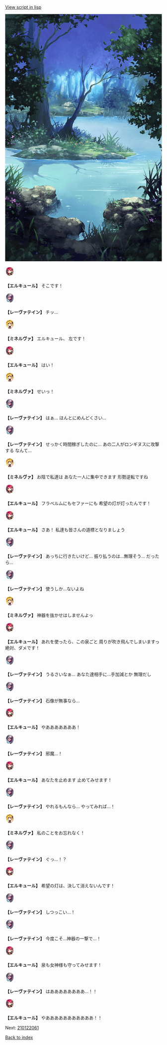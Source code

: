 [View script in lisp](../scripts/210122053.txt)

![fountain.png](../images/backgrounds/fountain.png)

<img src="../images/units/5202521.png" alt="5202521.png" height="34"/>

**【エルキュール】**
そこです！

<img src="../images/units/5100231.png" alt="5100231.png" height="34"/>

**【レーヴァテイン】**
チッ…

<img src="../images/units/5302521.png" alt="5302521.png" height="34"/>

**【ミネルヴァ】**
エルキュール、
左です！

<img src="../images/units/5202521.png" alt="5202521.png" height="34"/>

**【エルキュール】**
はい！

<img src="../images/units/5302521.png" alt="5302521.png" height="34"/>

**【ミネルヴァ】**
せいっ！

<img src="../images/units/5100231.png" alt="5100231.png" height="34"/>

**【レーヴァテイン】**
はぁ…
ほんとにめんどくさい…

<img src="../images/units/5100231.png" alt="5100231.png" height="34"/>

**【レーヴァテイン】**
せっかく時間稼ぎしたのに…
あの二人がロンギヌスに攻撃する
なんて…

<img src="../images/units/5302521.png" alt="5302521.png" height="34"/>

**【ミネルヴァ】**
お陰で私達は
あなた一人に集中できます
形勢逆転ですね

<img src="../images/units/5202521.png" alt="5202521.png" height="34"/>

**【エルキュール】**
フラベルムにもセファーにも
希望の灯が灯ったんです！

<img src="../images/units/5202521.png" alt="5202521.png" height="34"/>

**【エルキュール】**
さあ！
私達も皆さんの道標となりましょう

<img src="../images/units/5100231.png" alt="5100231.png" height="34"/>

**【レーヴァテイン】**
あっちに行きたいけど…
振り払うのは…無理そう…
だったら…

<img src="../images/units/5100231.png" alt="5100231.png" height="34"/>

**【レーヴァテイン】**
使うしか…ないよね

<img src="../images/units/5302521.png" alt="5302521.png" height="34"/>

**【ミネルヴァ】**
神器を抜かせはしませんよっ

<img src="../images/units/5202521.png" alt="5202521.png" height="34"/>

**【エルキュール】**
あれを使ったら、この泉ごと
周りが吹き飛んでしまいますっ
絶対、ダメです！

<img src="../images/units/5100231.png" alt="5100231.png" height="34"/>

**【レーヴァテイン】**
うるさいなぁ…
あなた達相手に…手加減とか
無理だし

<img src="../images/units/5100231.png" alt="5100231.png" height="34"/>

**【レーヴァテイン】**
石像が無事なら…

<img src="../images/units/5202521.png" alt="5202521.png" height="34"/>

**【エルキュール】**
やあああああああ！

<img src="../images/units/5100231.png" alt="5100231.png" height="34"/>

**【レーヴァテイン】**
邪魔…！

<img src="../images/units/5202521.png" alt="5202521.png" height="34"/>

**【エルキュール】**
あなたを止めます
止めてみせます！

<img src="../images/units/5100231.png" alt="5100231.png" height="34"/>

**【レーヴァテイン】**
やれるもんなら…
やってみれば…！

<img src="../images/units/5302521.png" alt="5302521.png" height="34"/>

**【ミネルヴァ】**
私のことをお忘れなく！

<img src="../images/units/5100231.png" alt="5100231.png" height="34"/>

**【レーヴァテイン】**
ぐっ…！？

<img src="../images/units/5202521.png" alt="5202521.png" height="34"/>

**【エルキュール】**
希望の灯は、決して消えないんです！

<img src="../images/units/5100231.png" alt="5100231.png" height="34"/>

**【レーヴァテイン】**
しつっこい…！

<img src="../images/units/5100231.png" alt="5100231.png" height="34"/>

**【レーヴァテイン】**
今度こそ…神器の一撃で…！

<img src="../images/units/5202521.png" alt="5202521.png" height="34"/>

**【エルキュール】**
泉も女神様も守ってみせます！

<img src="../images/units/5100231.png" alt="5100231.png" height="34"/>

**【レーヴァテイン】**
はああああああああ…！！

<img src="../images/units/5202521.png" alt="5202521.png" height="34"/>

**【エルキュール】**
やあああああああああああ！！


Next: [210122061](210122061.md)

[Back to index](index.md)
